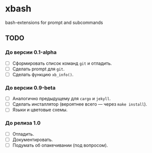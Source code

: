 # xbash

bash-extensions for prompt and subcommands

## TODO

### До версии 0.1-alpha

- [ ] Сформировать список команд `git` и отладить.
- [ ] Сделать prompt для `git`.
- [ ] Сделать функцию `xb_info()`.

### До версии 0.9-beta

- [ ] Аналогично предыдущему для `cargo` и `jekyll`.
- [ ] Сделать инсталлятор (вероятнее всего — через `make install`).
- [ ] Языки и цветовые схемы.

### До релиза 1.0

- [ ] Отладить.
- [ ] Документировать.
- [ ] Подумать об опакечивании (под вопросом).

